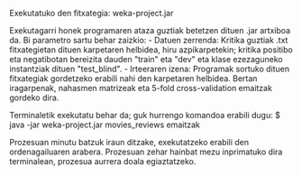 Exekutatuko den fitxategia: weka-project.jar

Exekutagarri honek programaren ataza guztiak betetzen dituen .jar artxiboa da. Bi parametro sartu behar zaizkio:
    - Datuen zerrenda: Kritika guztiak .txt fitxategietan dituen karpetaren helbidea, hiru azpikarpetekin; kritika positibo eta negatibotan bereizita dauden "train" eta "dev" eta klase ezezaguneko instantziak dituen "test_blind".
    - Irteeraren izena: Programak sortuko dituen fitxategiak gordetzeko erabili nahi den karpetaren helbidea. Bertan iragarpenak, nahasmen matrizeak eta 5-fold cross-validation emaitzak gordeko dira.

Terminaletik exekutatu behar da; guk hurrengo komandoa erabili dugu:
    $ java -jar weka-project.jar movies_reviews emaitzak
    
Prozesuan minutu batzuk iraun ditzake, exekutatzeko erabili den ordenagailuaren arabera. Prozesuan zehar hainbat mezu inprimatuko dira terminalean, prozesua aurrera doala egiaztatzeko.